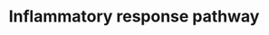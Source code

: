 ---
annotations:
- id: PW:0000024
  parent: regulatory pathway
  type: Pathway Ontology
  value: inflammatory response pathway
authors:
- N.Fidelman
- MaintBot
- Khanspers
- Mkutmon
- Christine Chichester
- Eweitz
citedin:
- link: PMC3260836
  title: Increased Expression of Versican in the Inflammatory Response to UVB- and
    Reactive Oxygen Species-Induced Skin Tumorigenesis (2011)
- link: PMC3030602
  title: 'MicroRNAs Profiling in Murine Models of Acute and Chronic Asthma: A Relationship
    with mRNAs Targets (2011)'
description: ''
last-edited: 2021-05-23
organisms:
- Mus musculus
redirect_from:
- /index.php/Pathway:WP458
- /instance/WP458
- /instance/WP458_rr117908
revision: r117908
schema-jsonld:
- '@context': https://schema.org/
  '@id': https://wikipathways.github.io/pathways/WP458.html
  '@type': Dataset
  creator:
    '@type': Organization
    name: WikiPathways
  description: ''
  keywords:
  - Cd28
  - Cd40
  - Cd40lg
  - Cd80
  - Cd86
  - Col1a1
  - Col1a2
  - Col3a1
  - Fn1
  - Ifng
  - Il2
  - Il2ra
  - Il2rb
  - Il2rg
  - Il4
  - Il4ra
  - Il5
  - Il5ra
  - Lama5
  - Lamb1-1
  - Lamb2
  - Lamc1
  - Lamc2
  - Lck
  - Thbs1
  - Thbs3
  - Tnfrsf1a
  - Tnfrsf1b
  - Vtn
  - Zap70
  license: CC0
  name: Inflammatory response pathway
seo: CreativeWork
title: Inflammatory response pathway
wpid: WP458
---